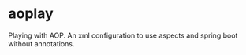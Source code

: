 # aoplay
Playing with AOP. An xml configuration to use aspects and spring boot without annotations.
